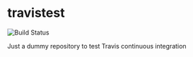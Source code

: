 # travistest
![Build Status](https://travis-ci.org/cat-j/travistest.svg?branch=master)

Just a dummy repository to test Travis continuous integration
